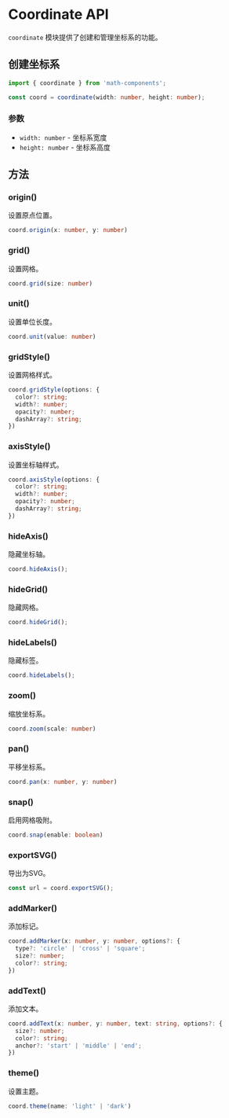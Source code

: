 # Coordinate API

`coordinate` 模块提供了创建和管理坐标系的功能。

## 创建坐标系

```typescript
import { coordinate } from 'math-components';

const coord = coordinate(width: number, height: number);
```

### 参数

- `width: number` - 坐标系宽度
- `height: number` - 坐标系高度

## 方法

### origin()

设置原点位置。

```typescript
coord.origin(x: number, y: number)
```

### grid()

设置网格。

```typescript
coord.grid(size: number)
```

### unit()

设置单位长度。

```typescript
coord.unit(value: number)
```

### gridStyle()

设置网格样式。

```typescript
coord.gridStyle(options: {
  color?: string;
  width?: number;
  opacity?: number;
  dashArray?: string;
})
```

### axisStyle()

设置坐标轴样式。

```typescript
coord.axisStyle(options: {
  color?: string;
  width?: number;
  opacity?: number;
  dashArray?: string;
})
```

### hideAxis()

隐藏坐标轴。

```typescript
coord.hideAxis();
```

### hideGrid()

隐藏网格。

```typescript
coord.hideGrid();
```

### hideLabels()

隐藏标签。

```typescript
coord.hideLabels();
```

### zoom()

缩放坐标系。

```typescript
coord.zoom(scale: number)
```

### pan()

平移坐标系。

```typescript
coord.pan(x: number, y: number)
```

### snap()

启用网格吸附。

```typescript
coord.snap(enable: boolean)
```

### exportSVG()

导出为SVG。

```typescript
const url = coord.exportSVG();
```

### addMarker()

添加标记。

```typescript
coord.addMarker(x: number, y: number, options?: {
  type?: 'circle' | 'cross' | 'square';
  size?: number;
  color?: string;
})
```

### addText()

添加文本。

```typescript
coord.addText(x: number, y: number, text: string, options?: {
  size?: number;
  color?: string;
  anchor?: 'start' | 'middle' | 'end';
})
```

### theme()

设置主题。

```typescript
coord.theme(name: 'light' | 'dark')
```
